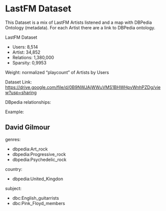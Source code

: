 # LastFM Dataset

This Dataset is a mix of LastFM Artists listened and a map with DBPedia Ontology (metadata).
For each Artist there are a link to DBPedia ontology.

LastFM Dataset
* Users: 8,514
* Artist: 34,852
* Relations: 1,380,000
* Sparsity: 0,9953

Weight: normalized “playcount” of Artists by Users

Dataset Link: https://drive.google.com/file/d/0B9NWJAjWWuVMS1BHWHpvWnhPZDg/view?usp=sharing

DBpedia relationships:

Example:
## David Gilmour
genres:

* dbpedia:Art_rock
* dbpedia:Progressive_rock
* dbpedia:Psychedelic_rock

country: 

* dbpedia:United_Kingdon

subject:	 

* dbc:English_guitarrists
* dbc:Pink_Floyd_members
